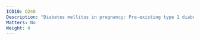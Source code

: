 ```yaml
---
ICD10: O240
Description: "Diabetes mellitus in pregnancy: Pre-existing type 1 diabetes mellitus"
Matters: No
Weight: 0
---
```


